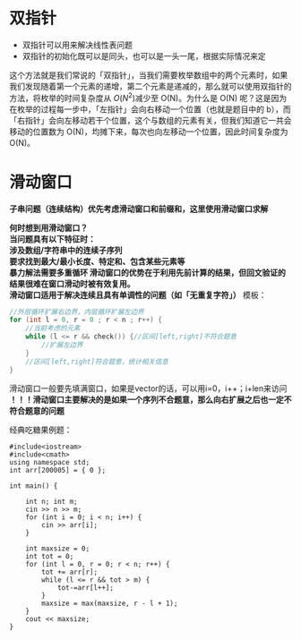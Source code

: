 # 双指针
- 双指针可以用来解决线性表问题
- 双指针的初始化既可以是同头，也可以是一头一尾，根据实际情况来定


这个方法就是我们常说的「双指针」，当我们需要枚举数组中的两个元素时，如果我们发现随着第一个元素的递增，第二个元素是递减的，那么就可以使用双指针的方法，将枚举的时间复杂度从
$O(N^2)$减少至 O(N)。为什么是 O(N) 呢？这是因为在枚举的过程每一步中，「左指针」会向右移动一个位置（也就是题目中的 b），而「右指针」会向左移动若干个位置，这个与数组的元素有关，但我们知道它一共会移动的位置数为 O(N)，均摊下来，每次也向左移动一个位置，因此时间复杂度为 O(N)。

# 滑动窗口
**子串问题（连续结构）优先考虑滑动窗口和前缀和，这里使用滑动窗口求解**

**何时想到用滑动窗口？   
当问题具有以下特征时：  
涉及数组/字符串中的连续子序列  
要求找到最大/最小长度、特定和、包含某些元素等   
暴力解法需要多重循环
滑动窗口的优势在于利用先前计算的结果，但回文验证的结果很难在窗口滑动时被有效复用。  
滑动窗口适用于解决连续且具有单调性的问题（如「无重复字符」）**
模板：  
```C++
//外层循环扩展右边界，内层循环扩展左边界
for (int l = 0, r = 0 ; r < n ; r++) {
	//当前考虑的元素
	while (l <= r && check()) {//区间[left,right]不符合题意
        //扩展左边界
    }
    //区间[left,right]符合题意，统计相关信息
}
```
滑动窗口一般要先填满窗口，如果是vector的话，可以用i=0，i++；i+len来访问  
**！！！滑动窗口主要解决的是如果一个序列不合题意，那么向右扩展之后也一定不符合题意的问题**

经典吃糖果例题：
```
#include<iostream>
#include<cmath>
using namespace std;
int arr[200005] = { 0 };

int main() {
  
	int n; int m;
	cin >> n >> m;
	for (int i = 0; i < n; i++) {
		cin >> arr[i];
	}

	int maxsize = 0;
	int tot = 0;
	for (int l = 0, r = 0; r < n; r++) {
		tot += arr[r];
		while (l <= r && tot > m) {
			tot-=arr[l++];
		}
		maxsize = max(maxsize, r - l + 1);
	}
	cout << maxsize;
}
```
